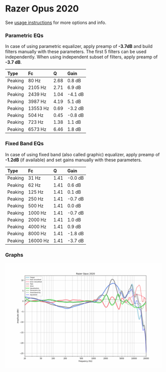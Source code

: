 # Razer Opus 2020
See [usage instructions](https://github.com/jaakkopasanen/AutoEq#usage) for more options and info.

### Parametric EQs
In case of using parametric equalizer, apply preamp of **-3.7dB** and build filters manually
with these parameters. The first 5 filters can be used independently.
When using independent subset of filters, apply preamp of **-3.7 dB**.

| Type    | Fc       |    Q | Gain    |
|:--------|:---------|:-----|:--------|
| Peaking | 80 Hz    | 2.68 | 0.8 dB  |
| Peaking | 2105 Hz  | 2.71 | 6.9 dB  |
| Peaking | 2439 Hz  | 1.04 | -4.1 dB |
| Peaking | 3987 Hz  | 4.19 | 5.1 dB  |
| Peaking | 13553 Hz | 0.69 | -3.2 dB |
| Peaking | 504 Hz   | 0.45 | -0.8 dB |
| Peaking | 723 Hz   | 1.38 | 1.1 dB  |
| Peaking | 6573 Hz  | 6.46 | 1.8 dB  |

### Fixed Band EQs
In case of using fixed band (also called graphic) equalizer, apply preamp of **-1.2dB**
(if available) and set gains manually with these parameters.

| Type    | Fc       |    Q | Gain    |
|:--------|:---------|:-----|:--------|
| Peaking | 31 Hz    | 1.41 | -0.0 dB |
| Peaking | 62 Hz    | 1.41 | 0.6 dB  |
| Peaking | 125 Hz   | 1.41 | 0.1 dB  |
| Peaking | 250 Hz   | 1.41 | -0.7 dB |
| Peaking | 500 Hz   | 1.41 | 0.0 dB  |
| Peaking | 1000 Hz  | 1.41 | -0.7 dB |
| Peaking | 2000 Hz  | 1.41 | 1.0 dB  |
| Peaking | 4000 Hz  | 1.41 | 0.9 dB  |
| Peaking | 8000 Hz  | 1.41 | -1.8 dB |
| Peaking | 16000 Hz | 1.41 | -3.7 dB |

### Graphs
![](./Razer%20Opus%202020.png)